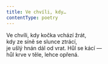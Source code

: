 ```yaml
---
title: Ve chvíli, kdy…
contentType: poetry
---
```


<section>

Ve chvíli, kdy kočka vchází žrát,  
kdy ze síně se slunce ztrácí,  
je ušlý hnán dál od vrat. Hůl se kácí —  
hůl krve v těle, lehce opřená.

</section>
